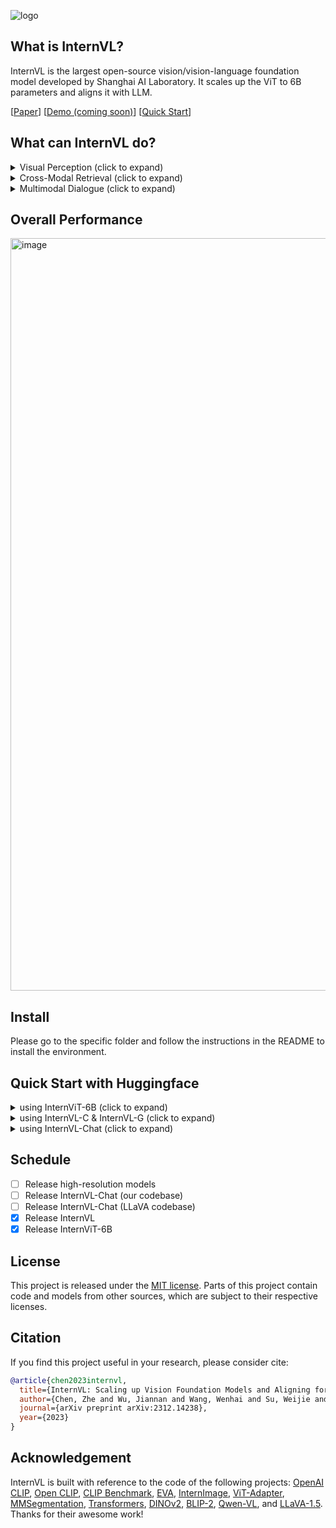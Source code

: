 ![logo](https://github.com/OpenGVLab/InternVL/assets/23737120/b4f7f53d-eee5-4733-9ec4-214ba93b16da)

## What is InternVL?

InternVL is the largest open-source vision/vision-language foundation model developed by Shanghai AI Laboratory. It scales up the ViT to 6B parameters and aligns it with LLM.

\[[Paper](https://arxiv.org/abs/2312.14238)\]  \[[Demo (coming soon)](<>)\]  \[[Quick Start](#quick-start-with-huggingface)\]

## What can InternVL do?

<details>
  <summary>Visual Perception (click to expand)</summary>

- Linear Probe Image Classification [\[see details\]](./classification#-evaluation)

  | method          | #param | IN-1K | IN-ReaL | IN-V2 | IN-A | IN-R | IN-Sketch |
  | ------------------- | :----: | :---: | :-----: | :---: | :--: | :--: | :-------: |
  | OpenCLIP-G          |  1.8B  | 86.2  |  89.4   | 77.2  | 63.8 | 87.8 |   66.4    |
  | DINOv2-g            |  1.1B  | 86.5  |  89.6   | 78.4  | 75.9 | 78.8 |   62.5    |
  | EVA-01-CLIP-g       |  1.1B  | 86.5  |  89.3   | 77.4  | 70.5 | 87.7 |   63.1    |
  | MAWS-ViT-6.5B       |  6.5B  | 87.8  |    -    |   -   |  -   |  -   |     -     |
  | ViT-22B             | 21.7B  | 89.5  |  90.9   | 83.2  | 83.8 | 87.4 |     −     |
  | InternViT-6B (ours) |  5.9B  | 88.2  |  90.4   | 79.9  | 77.5 | 89.8 |   69.1    |

- Semantic Segmentation [\[see details\]](./segmentation#-evaluation)

  | method            | decoder | #param (train/total) | crop size | mIoU         |
  | --------------------- | :-----: | :------------------: | :-------: | ------------ |
  | OpenCLIP-G (frozen)   | Linear  |     0.3M / 1.8B      |    512    | 39.3         |
  | ViT-22B (frozen)      | Linear  |     0.9M / 21.7B     |    504    | 34.6         |
  | InternViT-6B (frozen) | Linear  |     0.5M / 5.9B      |    504    | 47.2 (+12.6) |
  | ViT-22B (frozen)      | UperNet |     0.8B / 22.5B     |    504    | 52.7         |
  | InternViT-6B (frozen) | UperNet |     0.4B / 6.3B      |    504    | 54.9 (+2.2)  |
  | ViT-22B               | UperNet |    22.5B / 22.5B     |    504    | 55.3         |
  | InternViT-6B          | UperNet |     6.3B / 6.3B      |    504    | 58.9 (+3.6)  |

- Zero-Shot Image Classification [\[see details\]](./clip_benchmark#imagenet-variants-and-objectnet)

  | method        | IN-1K | IN-A | IN-R | IN-V2 | IN-Sketch | ObjectNet |
  | ----------------- | :---: | :--: | :--: | :---: | :-------: | :-------: |
  | OpenCLIP-G        | 80.1  | 69.3 | 92.1 | 73.6  |   68.9    |   73.0    |
  | EVA-02-CLIP-E+    | 82.0  | 82.1 | 94.5 | 75.7  |   71.6    |   79.6    |
  | ViT-22B           | 85.9  | 90.1 | 96.0 | 80.9  |     −     |   87.6    |
  | InternVL-C (ours) | 83.2  | 83.8 | 95.5 | 77.3  |   73.9    |   80.6    |

- Multilingual Zero-Shot Image Classification [\[see details\]](./clip_benchmark#multilingual-imagenet-1k)

  | method        | IN-1K (EN) | IN-1K (ZH) | IN-1K (JP) | IN-1K (AR) | IN-1K (IT) |
  | ----------------- | :--------: | :--------: | :--------: | :--------: | :--------: |
  | Taiyi-CLIP-ViT-H  |     -      |    54.4    |     -      |     -      |     -      |
  | WuKong-ViT-L-G    |     -      |    57.5    |     -      |     -      |     -      |
  | CN-CLIP-ViT-H     |     -      |    59.6    |     -      |     -      |     -      |
  | AltCLIP-ViT-L     |    74.5    |    59.6    |     -      |     -      |     -      |
  | EVA-02-CLIP-E+    |    82.0    |     -      |     -      |     -      |    41.2    |
  | OpenCLIP-XLM-R-H  |    77.0    |    55.7    |    53.1    |    37.0    |    56.8    |
  | InternVL-C (ours) |    83.2    |    64.5    |    61.5    |    44.9    |    65.7    |

- Zero-Shot Video Classification \[see details\]

  | method        | #frame | K400 | K600 | K700 |
  | ----------------- | :----: | :--: | :--: | :--: |
  | OpenCLIP-G        |   1    | 65.9 | 66.1 | 59.2 |
  | EVA-02-CLIP-E+    |   1    | 69.8 | 69.3 | 63.4 |
  | InternVL-C (ours) |   1    | 76.1 | 75.5 | 67.5 |
  | ViCLIP            |   8    | 75.7 | 73.5 | 66.4 |
  | InternVL-C (ours) |   8    | 79.4 | 78.8 | 71.5 |

</details>

<details>
  <summary>Cross-Modal Retrieval (click to expand)</summary>

- English Zero-Shot Image-Text Retrieval [\[see details\]](./clip_benchmark#flickr30k--coco)

  <table>
    <tr  align=center>
        <td rowspan="3" align=left><b>model</b></td>
        <td colspan="6" align=center><b>Flickr30K</b></td>
        <td colspan="6" align=center><b>COCO</b></td>
        <td rowspan="3" align=center><b>avg</b></td>

  </tr>
     <tr  align=center>
        <td colspan="3" align=center><b>image-to-text</b></td>
        <td colspan="3" align=center><b>text-to-image</b></td>
         <td colspan="3" align=center><b>image-to-text</b></td>
        <td colspan="3" align=center><b>text-to-image</b></td>
     </tr>
     <tr>
        <td>R@1</td>
        <td>R@5</td>
        <td>R@10</td>
        <td>R@1</td>
        <td>R@5</td>
        <td>R@10</td>
        <td>R@1</td>
        <td>R@5</td>
        <td>R@10</td>
        <td>R@1</td>
        <td>R@5</td>
        <td>R@10</td>
     </tr>

  <tr align=center>
        <td align=left>OpenCLIP-G</td>
        <td>92.9</td>
        <td>99.3</td>
        <td>99.8</td>
        <td>79.5</td>
        <td>95.0</td>
        <td>97.1</td>
        <td>67.3</td>
        <td>86.9</td>
        <td>92.6</td>
        <td>51.4</td>
        <td>74.9</td>
        <td>83.0</td>
        <td>85.0</td>
     </tr>
  <tr align=center>
        <td align=left>EVA-02-CLIP-E+</td>
        <td>93.9</td>
        <td>99.4</td>
        <td>99.8</td>
        <td>78.8</td>
        <td>94.2</td>
        <td>96.8</td>
        <td>68.8</td>
        <td>87.8</td>
        <td>92.8</td>
        <td>51.1</td>
        <td>75.0</td>
        <td>82.7</td>
        <td>85.1</td>
     </tr>
  <tr align=center>
        <td align=left>InternVL-C (ours)</td>
        <td>94.7</td>
        <td>99.6</td>
        <td>99.9</td>
        <td>81.7</td>
        <td>96.0</td>
        <td>98.2</td>
        <td>70.6</td>
        <td>89.0</td>
        <td>93.5</td>
        <td>54.1</td>
        <td>77.3</td>
        <td>84.6</td>
        <td>86.6</td>
     </tr>
  <tr align=center>
        <td align=left>InternVL-G (ours)</td>
        <td>95.7</td>
        <td>99.7</td>
        <td>99.9</td>
        <td>85.0</td>
        <td>97.0</td>
        <td>98.6</td>
        <td>74.9</td>
        <td>91.3</td>
        <td>95.2</td>
        <td>58.6</td>
        <td>81.3</td>
        <td>88.0</td>
        <td>88.8</td>
     </tr>

  </table>

- Chinese Zero-Shot Image-Text Retrieval [\[see details\]](./clip_benchmark#flickr30k-cn--coco-cn)

  <table>
    <tr  align=center>
        <td rowspan="3" align=left><b>model</b></td>
        <td colspan="6" align=center><b>Flickr30K-CN</b></td>
        <td colspan="6" align=center><b>COCO-CN</b></td>
        <td rowspan="3" align=center><b>avg</b></td>

  </tr>
     <tr  align=center>
        <td colspan="3" align=center><b>image-to-text</b></td>
        <td colspan="3" align=center><b>text-to-image</b></td>
         <td colspan="3" align=center><b>image-to-text</b></td>
        <td colspan="3" align=center><b>text-to-image</b></td>
     </tr>
     <tr>
        <td>R@1</td>
        <td>R@5</td>
        <td>R@10</td>
        <td>R@1</td>
        <td>R@5</td>
        <td>R@10</td>
        <td>R@1</td>
        <td>R@5</td>
        <td>R@10</td>
        <td>R@1</td>
        <td>R@5</td>
        <td>R@10</td>
     </tr>

  <tr align=center>
        <td align=left>CN-CLIP-ViT-H</td>
        <td>81.6</td>
        <td>97.5</td>
        <td>98.8</td>
        <td>71.2</td>
        <td>91.4</td>
        <td>95.5</td>
        <td>63.0</td>
        <td>86.6</td>
        <td>92.9</td>
        <td>69.2</td>
        <td>89.9</td>
        <td>96.1</td>
        <td>86.1</td>
     </tr>

  <tr align=center>
        <td align=left>OpenCLIP-XLM-R-H</td>
        <td>86.1</td>
        <td>97.5</td>
        <td>99.2</td>
        <td>71.0</td>
        <td>90.5</td>
        <td>94.9</td>
        <td>70.0</td>
        <td>91.5</td>
        <td>97.0</td>
        <td>66.1</td>
        <td>90.8</td>
        <td>96.0</td>
        <td>87.6</td>
     </tr>

  <tr align=center>
        <td align=left>InternVL-C (ours)</td>
        <td>90.3</td>
        <td>98.8</td>
        <td>99.7</td>
        <td>75.1</td>
        <td>92.9</td>
        <td>96.4</td>
        <td>68.8</td>
        <td>92.0</td>
        <td>96.7</td>
        <td>68.9</td>
        <td>91.9</td>
        <td>96.5</td>
        <td>89.0</td>
     </tr>
  <tr align=center>
        <td align=left>InternVL-G (ours)</td>
        <td>92.9</td>
        <td>99.4</td>
        <td>99.8</td>
        <td>77.7</td>
        <td>94.8</td>
        <td>97.3</td>
        <td>71.4</td>
        <td>93.9</td>
        <td>97.7</td>
        <td>73.8</td>
        <td>94.4</td>
        <td>98.1</td>
        <td>90.9</td>
     </tr>

  </table>

- Multilingual Zero-Shot Image-Text Retrieval on XTD [\[see details\]](./clip_benchmark#xtd)

  | method        |  EN  |  ES  |  FR  |  ZH  |  IT  |  KO  |  RU  |  JP  | average |
  | ----------------- | :--: | :--: | :--: | :--: | :--: | :--: | :--: | :--: | :-----: |
  | AltCLIP           | 95.4 | 94.1 | 92.9 | 95.1 | 94.2 | 94.4 | 91.8 | 91.7 |  93.7   |
  | OpenCLIP-XLM-R-H  | 97.3 | 96.1 | 94.5 | 94.7 | 96.0 | 90.2 | 93.9 | 94.0 |  94.6   |
  | InternVL-C (ours) | 97.3 | 95.7 | 95.1 | 95.6 | 96.0 | 92.2 | 93.3 | 95.5 |  95.1   |
  | InternVL-G (ours) | 98.6 | 97.7 | 96.5 | 96.7 | 96.9 | 95.1 | 94.8 | 96.1 |  96.6   |

</details>

<details>
  <summary>Multimodal Dialogue (click to expand)</summary>

- Zero-Shot Image Captioning [\[see details\]](./internvl_g#zero-shot-image-captioning)

  | method            | COCO  | Flickr30K | NoCaps |
  | ----------------- | :---: | :-------: | :----: |
  | Flamingo-80B      | 84.3  |   67.2    |   -    |
  | KOSMOS-2          |   -   |   66.7    |   -    |
  | BLIP-2            |   -   |   71.6    | 103.9  |
  | Shikra-13B        |   -   |   73.9    |   -    |
  | Qwen-VL           |   -   |   85.8    | 121.4  |
  | Emu-I             | 117.7 |     -     |   -    |
  | DreamLLM          | 115.4 |     -     |   -    |
  | InternVL-G (ours) | 128.2 |   79.2    | 113.7  |

- Multimodal Benchmarks with Frozen LLM [\[see details\]](./internvl_chat#-evaluation)

  | method               | visual encoder | glue layer |    LLM     | res. | COCO  | Flickr | NoCaps | VQAv2 | GQA  | VizWiz | TextVQA |  MME   | POPE |
  | -------------------- | :------------: | :--------: | :--------: | :--: | :---: | :----: | :----: | :---: | :--: | :----: | :-----: | :----: | :--: |
  | InstructBLIP         |     EVA-g      |  QFormer   | Vicuna-7B  | 224  |   –   |  82.4  | 123.1  |   –   | 49.2 |  34.5  |  50.1   |   –    |  –   |
  | BLIP-2               |     EVA-g      |  QFormer   | Vicuna-13B | 224  |   –   |  71.6  | 103.9  | 41.0  | 41.0 |  19.6  |  42.5   | 1293.8 | 85.3 |
  | InstructBLIP         |     EVA-g      |  QFormer   | Vicuna-13B | 224  |   –   |  82.8  | 121.9  |   –   | 49.5 |  33.4  |  50.7   | 1212.8 | 78.9 |
  | InternVL-Chat (ours) |    IViT-6B     |   QLLaMA   | Vicuna-7B  | 224  | 141.4 |  89.7  | 120.5  | 72.3  | 57.7 |  44.5  |  42.1   | 1298.5 | 85.2 |
  | InternVL-Chat (ours) |    IViT-6B     |   QLLaMA   | Vicuna-13B | 224  | 142.4 |  89.9  | 123.1  | 71.7  | 59.5 |  54.0  |  49.1   | 1317.2 | 85.4 |

- Multimodal Benchmarks with Trainable LLM [\[see details\]](./llava)

  | method               | visual encoder | glue layer |    LLM     | res. | VQAv2 | GQA  | VizWiz | TextVQA |  MME   | POPE |
  | -------------------- | :------------: | :--------: | :--------: | :--: | :---: | :--: | :----: | :-----: | :----: | :--: |
  | LLaVA-1.5            |   CLIP-L-336   |    MLP     | Vicuna-7B  | 336  | 78.5  | 62.0 |  50.0  |  58.2   | 1510.7 | 85.9 |
  | InternVL-Chat (ours) |    IViT-6B     |    MLP     | Vicuna-7B  | 336  | 79.3  | 62.9 |  52.5  |  57.0   | 1525.1 | 86.4 |
  | LLaVA-1.5            |   CLIP-L-336   |    MLP     | Vicuna-13B | 336  | 80.0  | 63.3 |  53.6  |  61.3   | 1531.3 | 85.9 |
  | InternVL-Chat (ours) |    IViT-6B     |    MLP     | Vicuna-13B | 336  | 80.2  | 63.9 |  54.6  |  58.7   | 1546.9 | 87.1 |

- Tiny LVLM [\[see details\]](./internvl_chat#-evaluation)

  | Rank |                                        Model                                        |         Version          |   Score    |
  | :--: | :---------------------------------------------------------------------------------: | :----------------------: | :--------: |
  | 🏅️  |                **[InternVL](https://github.com/OpenGVLab/InternVL)**                |      InternVL-Chat       | **327.61** |
  |  🥈  |     **[InternLM-XComposer-VL](https://github.com/InternLM/InternLM-XComposer)**     | InternLM-XComposer-VL-7B | **322.51** |
  |  🥉  |                        **[Bard](https://bard.google.com/)**                         |           Bard           | **319.59** |
  |  4   |                  [Qwen-VL-Chat](https://github.com/QwenLM/Qwen-VL)                  |       Qwen-VL-Chat       |   316.81   |
  |  5   |                  [LLaVA-1.5](https://github.com/haotian-liu/LLaVA)                  |        Vicuna-7B         |   307.17   |
  |  6   | [InstructBLIP](https://github.com/salesforce/LAVIS/tree/main/projects/instructblip) |        Vicuna-7B         |   300.64   |
  |  7   |        [InternLM-XComposer](https://github.com/InternLM/InternLM-XComposer)         |  InternLM-XComposer-7B   |   288.89   |
  |  8   |        [BLIP2](https://github.com/salesforce/LAVIS/tree/main/projects/blip2)        |         FlanT5xl         |   284.72   |
  |  9   |                     [BLIVA](https://github.com/mlpc-ucsd/BLIVA)                     |        Vicuna-7B         |   284.17   |
  |  10  |                    [Lynx](https://github.com/bytedance/lynx-llm)                    |        Vicuna-7B         |   279.24   |

</details>

## Overall Performance

<img width="1204" alt="image" src="https://github.com/OpenGVLab/InternVL/assets/23737120/c9f93b54-fdba-4a69-9341-e905376f7b9c">

## Install

Please go to the specific folder and follow the instructions in the README to install the environment.

## Quick Start with Huggingface

<details>
  <summary>using InternViT-6B (click to expand)</summary>

```python
import torch
from PIL import Image
from transformers import AutoModel, CLIPImageProcessor

model = AutoModel.from_pretrained(
    'OpenGVLab/InternViT-6B-224px',
    torch_dtype=torch.bfloat16,
    low_cpu_mem_usage=True,
    trust_remote_code=True).cuda().eval()

image = Image.open('./examples/image1.jpg').convert('RGB')

image_processor = CLIPImageProcessor.from_pretrained('OpenGVLab/InternViT-6B-224px')

pixel_values = image_processor(images=image, return_tensors='pt').pixel_values
pixel_values = pixel_values.to(torch.bfloat16).cuda()

outputs = model(pixel_values)

```

</details>

<details>
  <summary>using InternVL-C & InternVL-G (click to expand)</summary>

```python
import torch
from PIL import Image
from transformers import AutoModel, CLIPImageProcessor
from transformers import AutoTokenizer


model = AutoModel.from_pretrained(
    'OpenGVLab/InternVL-14B-224px',
    torch_dtype=torch.bfloat16,
    low_cpu_mem_usage=True,
    trust_remote_code=True).cuda().eval()

image_processor = CLIPImageProcessor.from_pretrained('OpenGVLab/InternVL-14B-224px')

tokenizer = AutoTokenizer.from_pretrained(
    'OpenGVLab/InternVL-14B-224px', use_fast=False, add_eos_token=True)
tokenizer.pad_token_id = 0  # set pad_token_id to 0

images = [
    Image.open('./examples/image1.jpg').convert('RGB'),
    Image.open('./examples/image2.jpg').convert('RGB'),
    Image.open('./examples/image3.jpg').convert('RGB')
]
prefix = 'summarize:'
texts = [
    prefix + 'a photo of a red panda',  # English
    prefix + '一张熊猫的照片',  # Chinese
    prefix + '二匹の猫の写真'  # Japanese
]

pixel_values = image_processor(images=images, return_tensors='pt').pixel_values
pixel_values = pixel_values.to(torch.bfloat16).cuda()
input_ids = tokenizer(texts, return_tensors='pt', max_length=80,
                      truncation=True, padding='max_length').input_ids.cuda()

# InternVL-C
logits_per_image, logits_per_text = model(
    image=pixel_values, text=input_ids, mode='InternVL-C')
probs = logits_per_image.softmax(dim=-1)
# tensor([[9.9609e-01, 5.2185e-03, 6.0070e-08],
#         [2.2949e-02, 9.7656e-01, 5.9903e-06],
#         [3.2932e-06, 7.4863e-05, 1.0000e+00]], device='cuda:0',
#        dtype=torch.bfloat16, grad_fn=<SoftmaxBackward0>)

# InternVL-G
logits_per_image, logits_per_text = model(
    image=pixel_values, text=input_ids, mode='InternVL-G')
probs = logits_per_image.softmax(dim=-1)
# tensor([[9.9609e-01, 3.1738e-03, 3.6322e-08],
#         [8.6060e-03, 9.9219e-01, 2.8759e-06],
#         [1.7583e-06, 3.1233e-05, 1.0000e+00]], device='cuda:0',
#        dtype=torch.bfloat16, grad_fn=<SoftmaxBackward0>)

# please set add_eos_token to False for generation
tokenizer.add_eos_token = False
image = Image.open('./examples/image1.jpg').convert('RGB')
pixel_values = image_processor(images=image, return_tensors='pt').pixel_values
pixel_values = pixel_values.to(torch.bfloat16).cuda()

tokenized = tokenizer("English caption:", return_tensors='pt')
pred = model.generate(
    pixel_values=pixel_values,
    input_ids=tokenized.input_ids.cuda(),
    attention_mask=tokenized.attention_mask.cuda(),
    num_beams=5,
    min_new_tokens=8,
)
caption = tokenizer.decode(pred[0].cpu(), skip_special_tokens=True).strip()
# English caption: a red panda sitting on top of a wooden platform
```

</details>

<details>
  <summary>using InternVL-Chat (click to expand)</summary>

```python
TODO
```

</details>

## Schedule

- [ ] Release high-resolution models
- [ ] Release InternVL-Chat (our codebase)
- [ ] Release InternVL-Chat (LLaVA codebase)
- [x] Release InternVL
- [x] Release InternViT-6B

## License

This project is released under the [MIT license](LICENSE). Parts of this project contain code and models from other sources, which are subject to their respective licenses.

## Citation

If you find this project useful in your research, please consider cite:

```BibTeX
@article{chen2023internvl,
  title={InternVL: Scaling up Vision Foundation Models and Aligning for Generic Visual-Linguistic Tasks},
  author={Chen, Zhe and Wu, Jiannan and Wang, Wenhai and Su, Weijie and Chen, Guo and Xing, Sen and Zhong, Muyan and Zhang, Qinglong and Zhu, Xizhou and Lu, Lewei and Li, Bin and Luo, Ping and Lu, Tong and Qiao, Yu and Dai, Jifeng},
  journal={arXiv preprint arXiv:2312.14238},
  year={2023}
}
```

## Acknowledgement

InternVL is built with reference to the code of the following projects: [OpenAI CLIP](https://github.com/openai/CLIP), [Open CLIP](https://github.com/mlfoundations/open_clip), [CLIP Benchmark](https://github.com/LAION-AI/CLIP_benchmark), [EVA](https://github.com/baaivision/EVA/tree/master), [InternImage](https://github.com/OpenGVLab/InternImage), [ViT-Adapter](https://github.com/czczup/ViT-Adapter), [MMSegmentation](https://github.com/open-mmlab/mmsegmentation), [Transformers](https://github.com/huggingface/transformers), [DINOv2](https://github.com/facebookresearch/dinov2), [BLIP-2](https://github.com/salesforce/LAVIS/tree/main/projects/blip2), [Qwen-VL](https://github.com/QwenLM/Qwen-VL/tree/master/eval_mm), and [LLaVA-1.5](https://github.com/haotian-liu/LLaVA). Thanks for their awesome work!
